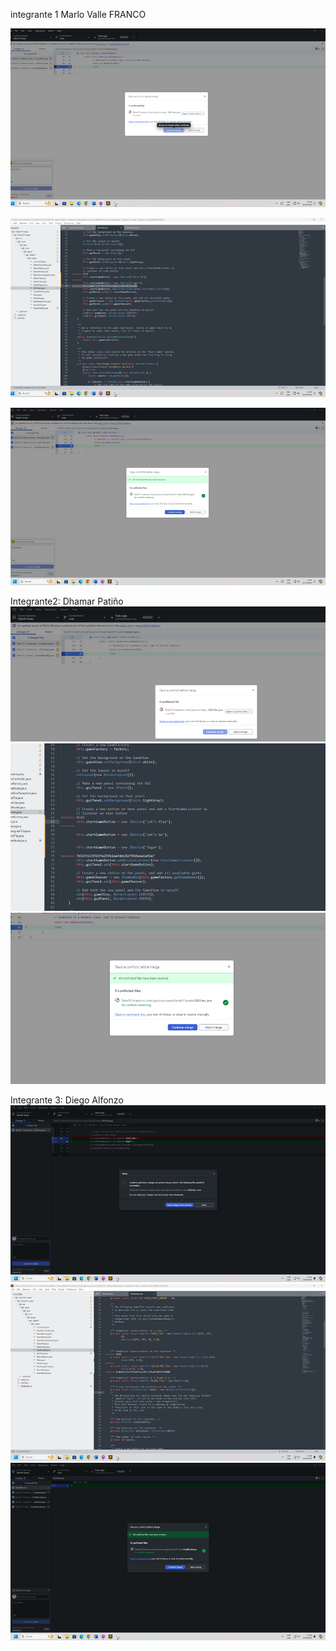 
integrante 1 Marlo Valle FRANCO

![alt text](image-1.png)


![alt text](image.png)

![alt text](image-2.png)

Integrante2: Dhamar Patiño
![alt text](image-3.png)
![alt text](image-4.png)
![alt text](image-5.png)

Integrante 3: Diego Alfonzo
![alt text](image-6.png)
![alt text](image-7.png)
![alt text](image-8.png)

